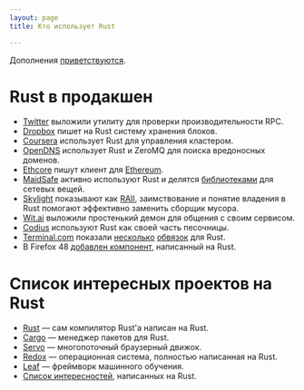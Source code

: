 ```yaml
---
layout: page
title: Кто использует Rust

---
```

Дополнения [приветствуются](https://github.com/ruRust/rustycrate.ru/edit/master/adopters.md).

# Rust в продакшен
* [Twitter](https://github.com/twitter/rpc-perf) выложили утилиту для проверки производительности RPC.
* [Dropbox](http://www.wired.com/2016/03/epic-story-dropboxs-exodus-amazon-cloud-empire/) пишет на Rust
  систему хранения блоков.
* [Coursera](https://building.coursera.org/blog/2016/07/07/rust-docker-in-production-coursera/) использует 
  Rust для управления кластером.
* [OpenDNS](https://labs.opendns.com/2013/10/04/zeromq-helping-us-block-malicious-domains/) использует 
  Rust и ZeroMQ для поиска вредоносных доменов.
* [Ethcore](https://ethcore.io/parity.html) пишут клиент для [Ethereum](https://ru.wikipedia.org/wiki/Ethereum).
* [MaidSafe](http://blog.maidsafe.net/2015/07/01/the-ants-are-coming/) активно используют Rust и делятся [библиотеками](https://crates.io/search?q=maidsafe) для сетевых вещей.
* [Skylight](http://blog.skylight.io/rust-means-never-having-to-close-a-socket/) показывают как [RAII](https://uk.wikipedia.org/wiki/Resource_Acquisition_Is_Initialization), заимствование и 
  понятие владения в Rust помогают эффективно заменить сборщик мусора.
* [Wit.ai](https://github.com/wit-ai/witd) выложили простенький демон для общения с своим сервисом.
* [Codius](https://codius.org/blog/codius-rust/) используют Rust как своей часть песочницы.
* [Terminal.com](http://slides.com/jonathanreem/implementing-http-1#/) показали 
  [несколько](https://github.com/terminalcloud/libnetfilter_queue) 
  [обвязок](https://github.com/terminalcloud/rust-scheduler) для Rust.
* В Firefox 48 [добавлен компонент](https://hacks.mozilla.org/2016/07/shipping-rust-in-firefox/), написанный на Rust.

# Список интересных проектов на Rust
* [Rust](https://github.com/rust-lang/rust) — сам компилятор Rust'а написан на Rust.
* [Cargo](https://github.com/rust-lang/cargo) — менеджер пакетов для Rust.
* [Servo](https://github.com/servo/servo) — многопоточный браузерный движок.
* [Redox](https://github.com/redox-os/redox) — операционная система, полностью написанная на Rust.
* [Leaf](https://github.com/autumnai/leaf) — фреймворк машинного обучения.
* [Список интересностей](https://github.com/kud1ing/awesome-rust), написанных на Rust.
